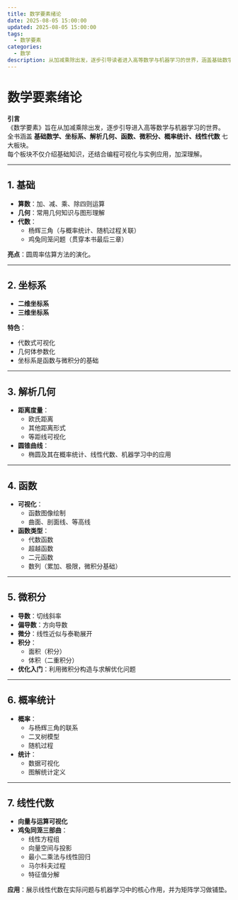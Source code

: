 ```yaml
---
title: 数学要素绪论
date: 2025-08-05 15:00:00
updated: 2025-08-05 15:00:00
tags:
  - 数学要素
categories:
  - 数学
description: 从加减乘除出发，逐步引导读者进入高等数学与机器学习的世界，涵盖基础数学、坐标系、解析几何、函数、微积分、概率统计、线性代数等七大板块。
---
```


# 数学要素绪论

**引言**  
《数学要素》旨在从加减乘除出发，逐步引导进入高等数学与机器学习的世界。  
全书涵盖 **基础数学、坐标系、解析几何、函数、微积分、概率统计、线性代数** 七大板块。  
每个板块不仅介绍基础知识，还结合编程可视化与实例应用，加深理解。

---

## 1. 基础

- **算数**：加、减、乘、除四则运算
- **几何**：常用几何知识与图形理解
- **代数**：
  - 杨辉三角（与概率统计、随机过程关联）
  - 鸡兔同笼问题（贯穿本书最后三章）

**亮点**：圆周率估算方法的演化。

---

## 2. 坐标系

- **二维坐标系**
- **三维坐标系**

**特色**：
- 代数式可视化
- 几何体参数化
- 坐标系是函数与微积分的基础

---

## 3. 解析几何

- **距离度量**：
  - 欧氏距离
  - 其他距离形式
  - 等距线可视化
- **圆锥曲线**：
  - 椭圆及其在概率统计、线性代数、机器学习中的应用

---

## 4. 函数

- **可视化**：
  - 函数图像绘制
  - 曲面、剖面线、等高线
- **函数类型**：
  - 代数函数
  - 超越函数
  - 二元函数
  - 数列（累加、极限，微积分基础）

---

## 5. 微积分

- **导数**：切线斜率
- **偏导数**：方向导数
- **微分**：线性近似与泰勒展开
- **积分**：
  - 面积（积分）
  - 体积（二重积分）
- **优化入门**：利用微积分构造与求解优化问题

---

## 6. 概率统计

- **概率**：
  - 与杨辉三角的联系
  - 二叉树模型
  - 随机过程
- **统计**：
  - 数据可视化
  - 图解统计定义

---

## 7. 线性代数

- **向量与运算可视化**
- **鸡兔同笼三部曲**：
  - 线性方程组
  - 向量空间与投影
  - 最小二乘法与线性回归
  - 马尔科夫过程
  - 特征值分解

**应用**：展示线性代数在实际问题与机器学习中的核心作用，并为矩阵学习做铺垫。
